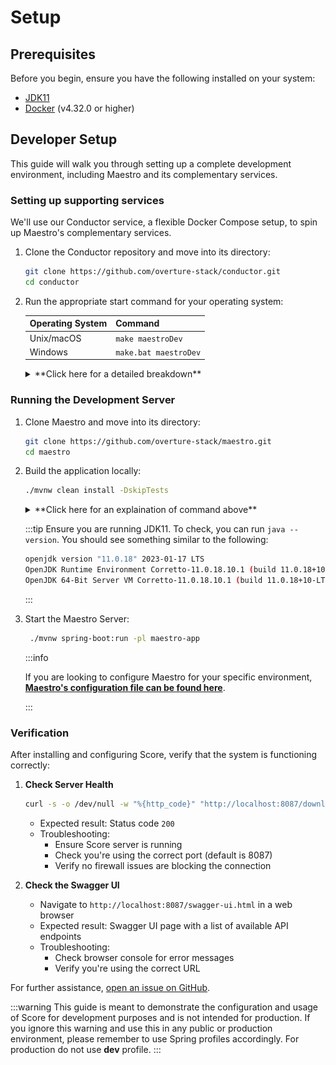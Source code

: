 # Setup

## Prerequisites

Before you begin, ensure you have the following installed on your system:
- [JDK11](https://www.oracle.com/ca-en/java/technologies/downloads/)
- [Docker](https://www.docker.com/products/docker-desktop/) (v4.32.0 or higher)

## Developer Setup

This guide will walk you through setting up a complete development environment, including Maestro and its complementary services.

### Setting up supporting services

We'll use our Conductor service, a flexible Docker Compose setup, to spin up Maestro's complementary services.

1. Clone the Conductor repository and move into its directory:

    ```bash
    git clone https://github.com/overture-stack/conductor.git
    cd conductor
    ```

2. Run the appropriate start command for your operating system:

    | Operating System | Command |
    |------------------|---------|
    | Unix/macOS       | `make maestroDev` |
    | Windows          | `make.bat maestroDev` |

    <details>
    <summary>**Click here for a detailed breakdown**</summary>

    This command will set up all complementary services for Score development as follows:

    ![aestroDev](./assets/maestroDev.svg 'Maestro Dev Environment')

    | Service | Port | Description | Purpose in Score Development |
    |---------|------|-------------|------------------------------|
    | Conductor | `9204` | Orchestrates deployments and environment setups | Manages the overall development environment |
    | Keycloak-db | - | Database for Keycloak (no exposed port) | Stores Keycloak data for authentication |
    | Keycloak | `8180` | Authorization and authentication service | Provides OAuth2 authentication for Score |
    | Song-db | `5433` | Database for Song | Stores metadata managed by Song |
    | Song | `8080` | Metadata management service | Manages metadata for files stored by Score |
    | Kafka | `9092` | Distributed event streaming platform | Serves as a messaging queue for publication events used to trigger indexing |
    | Elasticsearch | `9200` | Distributed search and analytics engine | Provides fast and scalable search capabilities over indexed data |

    - Ensure all ports are free on your system before starting the environment.
    - You may need to adjust the ports in the `docker-compose.yml` file if you have conflicts with existing services.

    For more information, see our [Conductor documentation linked here](/docs/other-software/Conductor)

    </details>

### Running the Development Server 

1. Clone Maestro and move into its directory:

    ```bash
    git clone https://github.com/overture-stack/maestro.git
    cd maestro
    ```

2. Build the application locally:

   ```bash
   ./mvnw clean install -DskipTests
   ```

    <details>
    <summary>**Click here for an explaination of command above**</summary>

    - `./mvnw`: This is the Maven wrapper script, which ensures you're using the correct version of Maven.
    - `clean`: This removes any previously compiled files.
    - `install`: This compiles the project, runs tests, and installs the package into your local Maven repository.
    - `-DskipTests`: This flag skips running tests during the build process to speed things up.

    </details>

    :::tip
    Ensure you are running JDK11. To check, you can run `java --version`. You should see something similar to the following:
    ```bash
    openjdk version "11.0.18" 2023-01-17 LTS
    OpenJDK Runtime Environment Corretto-11.0.18.10.1 (build 11.0.18+10-LTS)
    OpenJDK 64-Bit Server VM Corretto-11.0.18.10.1 (build 11.0.18+10-LTS, mixed mode)
    ```
    :::

3. Start the Maestro Server:

   ```bash
    ./mvnw spring-boot:run -pl maestro-app
   ```

    :::info

    If you are looking to configure Maestro for your specific environment, [**Maestro's configuration file can be found here**](https://github.com/overture-stack/maestro/blob/master/maestro-app/src/main/resources/config/application.yml).


    :::

### Verification

After installing and configuring Score, verify that the system is functioning correctly:

1. **Check Server Health**
   ```bash
   curl -s -o /dev/null -w "%{http_code}" "http://localhost:8087/download/ping"
   ```
   - Expected result: Status code `200`
   - Troubleshooting:
     - Ensure Score server is running
     - Check you're using the correct port (default is 8087)
     - Verify no firewall issues are blocking the connection

2. **Check the Swagger UI**
   - Navigate to `http://localhost:8087/swagger-ui.html` in a web browser
   - Expected result: Swagger UI page with a list of available API endpoints
   - Troubleshooting:
     - Check browser console for error messages
     - Verify you're using the correct URL

For further assistance, [open an issue on GitHub](https://github.com/overture-stack/maestro/issues/new?assignees=&labels=&projects=&template=Feature_Requests.md).

:::warning
This guide is meant to demonstrate the configuration and usage of Score for development purposes and is not intended for production. If you ignore this warning and use this in any public or production environment, please remember to use Spring profiles accordingly. For production do not use **dev** profile.
:::
